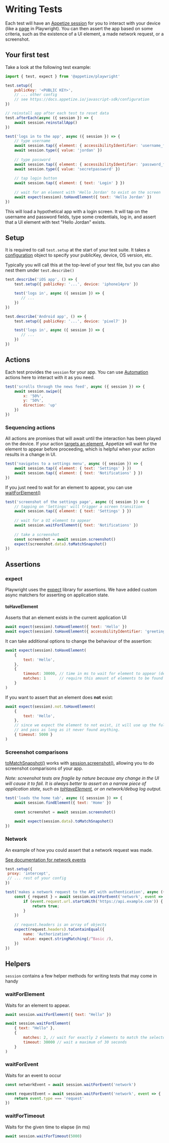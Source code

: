 # Writing Tests

Each test will have an [Appetize session](../automation/) for you to interact with your device (like a [page](https://playwright.dev/docs/pages) in Playwright). You can then assert the app based on some criteria, such as the existence of a UI element, a made network request, or a screenshot.

## Your first test

Take a look at the following test example:

```javascript
import { test, expect } from '@appetize/playwright'

test.setup({
    publicKey: '<PUBLIC KEY>',
    // ... other config
    // see https://docs.appetize.io/javascript-sdk/configuration
})

// reinstall app after each test to reset data
test.afterEach(async ({ session }) => {
    await session.reinstallApp()
})

test('logs in to the app', async ({ session }) => {
    // type username
    await session.tap({ element: { accessibilityIdentifier: 'username_field' } })
    await session.type({ value: 'jordan' })
    
    // type password
    await session.tap({ element: { accessibilityIdentifier: 'password_field' } })
    await session.type({ value: 'secretpassword' })
    
    // tap login button
    await session.tap({ element: { text: 'Login' } })
    
    // wait for an element with 'Hello Jordan' to exist on the screen
    await expect(session).toHaveElement({ text: 'Hello Jordan' })
})
```

This will load a hypothetical app with a login screen. It will tap on the username and password fields, type some credentials, log in, and assert that a UI element with text "Hello Jordan" exists.

## Setup

It is required to call `test.setup` at the start of your test suite. It takes a [configuration](../configuration.md) object to specify your publicKey, device, OS version, etc.

Typically you will call this at the top-level of your test file, but you can also nest them under `test.describe()`

```javascript
test.describe('iOS app', () => {
    test.setup({ publicKey: '...', device: 'iphone14pro' })

    test('logs in', async ({ session }) => {
       // ...
    })
})

test.describe('Android app', () => {
    test.setup({ publicKey: '...', device: 'pixel7' })

    test('logs in', async ({ session }) => {
       // ...
    })
})
```

## Actions

Each test provides the `session` for your app. You can use [Automation](../automation/) actions here to interact with it as you need.

```javascript
test('scrolls through the news feed', async ({ session }) => {
    await session.swipe({
        x: '50%',
        y: '50%',
        direction: 'up'
    })
})
```

### Sequencing actions

All actions are promises that will await until the interaction has been played on the device. If your action [targets an element](../automation/touch-interactions.md#targeting-elements), Appetize will wait for the element to appear before proceeding, which is helpful when your action results in a change in UI.

```javascript
test('navigates to a settings menu', async ({ session }) => {
    await session.tap({ element: { text: 'Settings' } })
    await session.tap({ element: { text: 'Notifications' } })    
})
```

If you just need to wait for an element to appear, you can use [waitForElement()](writing-tests.md#waitforelement)

```javascript
test('screenshot of the settings page', async ({ session }) => {
    // tapping on 'Settings' will trigger a screen transition
    await session.tap({ element: { text: 'Settings' } })
    
    // wait for a UI element to appear
    await session.waitForElement({ text: 'Notifications' })
    
    // take a screenshot
    const screenshot = await session.screenshot()
    expect(screenshot.data).toMatchSnapshot()    
})
```

## Assertions

### expect

Playwright uses the [expect](https://jestjs.io/docs/expect) library for assertions. We have added custom async matchers for asserting on application state.

#### toHaveElement

Asserts that an element exists in the current application UI

```javascript
await expect(session).toHaveElement({ text: 'Hello' })
await expect(session).toHaveElement({ accessbilityIdentifier: 'greeting-label' })
```

It can take additional options to change the behaviour of the assertion:

```javascript
await expect(session).toHaveElement(
    {
        text: 'Hello',
    },
    {        
        timeout: 30000, // time in ms to wait for element to appear (default 30000)
        matches: 1      // require this amount of elements to be found
    }
)
```

If you want to assert that an element does **not** exist:

```javascript
await expect(session).not.toHaveElement(
    {
        text: 'Hello',
    },
    // since we expect the element to not exist, it will use up the full timeout
    // and pass as long as it never found anything.
    { timeout: 5000 }
)
```

### Screenshot comparisons

[toMatchSnapshot()](https://playwright.dev/docs/api/class-snapshotassertions#snapshot-assertions-to-match-snapshot-2) works with [session.screenshot()](../automation/device-commands.md#screenshot), allowing you to do screenshot comparisons of your app.

_Note: screenshot tests are fragile by nature because any change in the UI will cause it to fail. It is always better to assert on a narrow piece of application state, such as_ [_toHaveElement_](writing-tests.md#tohaveelement)_, or on network/debug log output._

```javascript
test('loads the home tab', async ({ sesssion }) => {
    await session.findElement({ text: 'Home' })
    
    const screenshot = await session.screenshot()
    
    await expect(session.data).toMatchSnapshot()
})
```

### Network

An example of how you could assert that a network request was made.

[See documentation for network events](../automation/events.md#session)

```javascript
test.setup({
 proxy: 'intercept',
 // ... rest of your config
})

test('makes a network request to the API with authentication', async ({ session }) => {
    const { request } = await session.waitForEvent('network', event => {
        if (event.request.url.startsWith('https://api.example.com')) {
            return true;
        }
    })
    
    // request.headers is an array of objects
    expect(request.headers).toContainEqual({
        name: 'Authorization',
        value: expect.stringMatching(/^Basic /),
    })
})

```

## Helpers

`session` contains a few helper methods for writing tests that may come in handy

### waitForElement

Waits for an element to appear.

```javascript
await session.waitForElement({ text: "Hello" })

await session.waitForElement(
    { text: "Hello" }, 
    { 
        matches: 2, // wait for exactly 2 elements to match the selector
        timeout: 30000 // wait a maximum of 30 seconds
    }
)
```

### waitForEvent

Waits for an event to occur

```javascript
const networkEvent = await session.waitForEvent('network')

const requestEvent = await session.waitForEvent('network', event => {
    return event.type === 'request'
})
```

### waitForTimeout

Waits for the given time to elapse (in ms)

```javascript
await session.waitForTimeout(5000)
```



